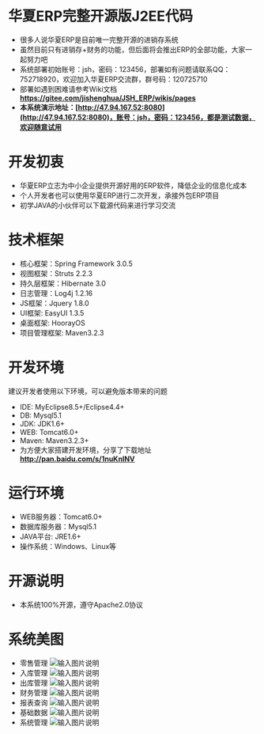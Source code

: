 # 华夏ERP完整开源版J2EE代码
* 很多人说华夏ERP是目前唯一完整开源的进销存系统
* 虽然目前只有进销存+财务的功能，但后面将会推出ERP的全部功能，大家一起努力吧
* 系统部署初始账号：jsh，密码：123456，部署如有问题请联系QQ：752718920，欢迎加入华夏ERP交流群，群号码：120725710
* 部署如遇到困难请参考Wiki文档  **https://gitee.com/jishenghua/JSH_ERP/wikis/pages** 
* **本系统演示地址：[http://47.94.167.52:8080](http://47.94.167.52:8080)，账号：jsh，密码：123456，都是测试数据，欢迎随意试用** 

# 开发初衷
* 华夏ERP立志为中小企业提供开源好用的ERP软件，降低企业的信息化成本
* 个人开发者也可以使用华夏ERP进行二次开发，承接外包ERP项目
* 初学JAVA的小伙伴可以下载源代码来进行学习交流

# 技术框架
* 核心框架：Spring Framework 3.0.5
* 视图框架：Struts 2.2.3
* 持久层框架：Hibernate 3.0
* 日志管理：Log4j 1.2.16
* JS框架：Jquery 1.8.0
* UI框架: EasyUI 1.3.5
* 桌面框架: HoorayOS
* 项目管理框架: Maven3.2.3

# 开发环境
建议开发者使用以下环境，可以避免版本带来的问题
* IDE: MyEclipse8.5+/Eclipse4.4+
* DB: Mysql5.1
* JDK: JDK1.6+
* WEB: Tomcat6.0+
* Maven: Maven3.2.3+
* 为方便大家搭建开发环境，分享了下载地址  **http://pan.baidu.com/s/1nuKnlNV** 

# 运行环境
* WEB服务器：Tomcat6.0+
* 数据库服务器：Mysql5.1
* JAVA平台: JRE1.6+
* 操作系统：Windows、Linux等

# 开源说明
* 本系统100%开源，遵守Apache2.0协议

# 系统美图
* 零售管理
![输入图片说明](https://git.oschina.net/uploads/images/2017/0903/232448_b4494aa1_852955.png "零售管理.png")
* 入库管理
![输入图片说明](https://git.oschina.net/uploads/images/2017/0903/232517_28aa442d_852955.png "入库管理.png")
* 出库管理
![输入图片说明](https://git.oschina.net/uploads/images/2017/0903/232535_855b77f0_852955.png "出库管理.png")
* 财务管理
![输入图片说明](https://git.oschina.net/uploads/images/2017/0903/232753_f048735c_852955.png "财务管理.png")
* 报表查询
![输入图片说明](https://git.oschina.net/uploads/images/2017/0903/232816_ea241609_852955.png "报表查询.png")
* 基础数据
![输入图片说明](https://git.oschina.net/uploads/images/2017/0903/232833_74725400_852955.png "基础数据.png")
* 系统管理
![输入图片说明](https://git.oschina.net/uploads/images/2017/0903/232851_57fcb79a_852955.png "系统管理.png")